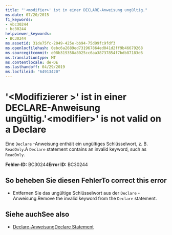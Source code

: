 ```yaml
---
title: "'<modifier>' ist in einer DECLARE-Anweisung ungültig."
ms.date: 07/20/2015
f1_keywords:
- vbc30244
- bc30244
helpviewer_keywords:
- BC30244
ms.assetid: 31de75fc-2049-425e-bb94-75d99fc9fdf3
ms.openlocfilehash: 0ebc6a2689ed731967864ed041d2ff9b46679268
ms.sourcegitcommit: e08b319358a8025cc6aa38737854f7bdb87183d6
ms.translationtype: MT
ms.contentlocale: de-DE
ms.lasthandoff: 04/29/2019
ms.locfileid: "64913420"
---
```

# <a name="modifier-is-not-valid-on-a-declare"></a><span data-ttu-id="b569f-102">'\<Modifizierer >' ist in einer DECLARE-Anweisung ungültig.</span><span class="sxs-lookup"><span data-stu-id="b569f-102">'\<modifier>' is not valid on a Declare</span></span>
<span data-ttu-id="b569f-103">Eine `Declare` -Anweisung enthält ein ungültiges Schlüsselwort, z. B. `ReadOnly`.</span><span class="sxs-lookup"><span data-stu-id="b569f-103">A `Declare` statement contains an invalid keyword, such as `ReadOnly`.</span></span>  
  
 <span data-ttu-id="b569f-104">**Fehler-ID:** BC30244</span><span class="sxs-lookup"><span data-stu-id="b569f-104">**Error ID:** BC30244</span></span>  
  
## <a name="to-correct-this-error"></a><span data-ttu-id="b569f-105">So beheben Sie diesen Fehler</span><span class="sxs-lookup"><span data-stu-id="b569f-105">To correct this error</span></span>  
  
- <span data-ttu-id="b569f-106">Entfernen Sie das ungültige Schlüsselwort aus der `Declare` -Anweisung.</span><span class="sxs-lookup"><span data-stu-id="b569f-106">Remove the invalid keyword from the `Declare` statement.</span></span>  
  
## <a name="see-also"></a><span data-ttu-id="b569f-107">Siehe auch</span><span class="sxs-lookup"><span data-stu-id="b569f-107">See also</span></span>

- [<span data-ttu-id="b569f-108">Declare-Anweisung</span><span class="sxs-lookup"><span data-stu-id="b569f-108">Declare Statement</span></span>](../../visual-basic/language-reference/statements/declare-statement.md)
